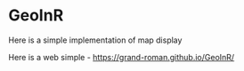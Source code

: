 # GeoInR
Here is a simple implementation of map display

Here is a web simple - https://grand-roman.github.io/GeoInR/
